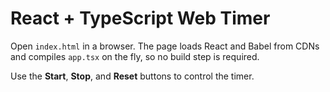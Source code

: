 # React + TypeScript Web Timer

Open `index.html` in a browser. The page loads React and Babel from CDNs and compiles `app.tsx` on the fly, so no build step is required.

Use the **Start**, **Stop**, and **Reset** buttons to control the timer.
